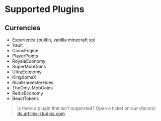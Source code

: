 # Supported Plugins

## Currencies
* Experience (builtin, vanilla minecraft xp)
* Vault
* CoinsEngine
* PlayerPoints
* RoyaleEconomy
* SuperMobCoins
* UltraEconomy
* KingdomsX
* RivalHarvesterHoes
* TheOnly-MobCoins
* RedisEconomy
* BeastTokens

> Is there a plugin that isn't supported? Open a ticket on our discord:
<font color="#1f67ff">[dc.artillex-studios.com](https://dc.artillex-studios.com/)</font>

